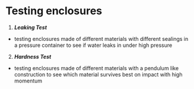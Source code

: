 # Testing enclosures

1) _**Leaking Test**_
  * testing enclosures made of different materials with different sealings in a pressure container to see if water leaks in under high pressure

2) _**Hardness Test**_
  * testing enclosures made of different materials with a pendulum like construction to see which material survives best on impact with high momentum
